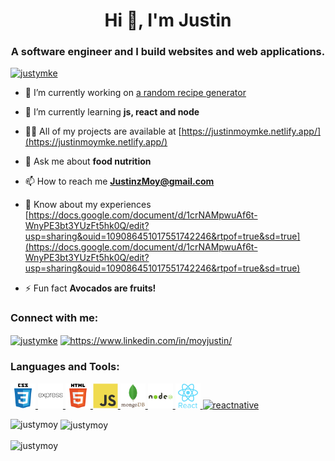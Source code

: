 <h1 align="center">Hi 👋, I'm Justin</h1>
<h3 align="center">A software engineer and I build websites and web applications.</h3>

<p align="left"> <a href="https://twitter.com/justymke" target="blank"><img src="https://img.shields.io/twitter/follow/justymke?logo=twitter&style=for-the-badge" alt="justymke" /></a> </p>

- 🔭 I’m currently working on [a random recipe generator](https://chefstatusrecipegenerator.netlify.app/)

- 🌱 I’m currently learning **js, react and node**

- 👨‍💻 All of my projects are available at [https://justinmoymke.netlify.app/](https://justinmoymke.netlify.app/)

- 💬 Ask me about **food nutrition**

- 📫 How to reach me **JustinzMoy@gmail.com**

- 📄 Know about my experiences [https://docs.google.com/document/d/1crNAMpwuAf6t-WnyPE3bt3YUzFt5hk0Q/edit?usp=sharing&ouid=109086451017551742246&rtpof=true&sd=true](https://docs.google.com/document/d/1crNAMpwuAf6t-WnyPE3bt3YUzFt5hk0Q/edit?usp=sharing&ouid=109086451017551742246&rtpof=true&sd=true)

- ⚡ Fun fact **Avocados are fruits!**

<h3 align="left">Connect with me:</h3>
<p align="left">
<a href="https://twitter.com/justymke" target="blank"><img align="center" src="https://raw.githubusercontent.com/rahuldkjain/github-profile-readme-generator/master/src/images/icons/Social/twitter.svg" alt="justymke" height="30" width="40" /></a>
<a href="https://linkedin.com/in/https://www.linkedin.com/in/moyjustin/" target="blank"><img align="center" src="https://raw.githubusercontent.com/rahuldkjain/github-profile-readme-generator/master/src/images/icons/Social/linked-in-alt.svg" alt="https://www.linkedin.com/in/moyjustin/" height="30" width="40" /></a>
</p>

<h3 align="left">Languages and Tools:</h3>
<p align="left"> <a href="https://www.w3schools.com/css/" target="_blank" rel="noreferrer"> <img src="https://raw.githubusercontent.com/devicons/devicon/master/icons/css3/css3-original-wordmark.svg" alt="css3" width="40" height="40"/> </a> <a href="https://expressjs.com" target="_blank" rel="noreferrer"> <img src="https://raw.githubusercontent.com/devicons/devicon/master/icons/express/express-original-wordmark.svg" alt="express" width="40" height="40"/> </a> <a href="https://www.w3.org/html/" target="_blank" rel="noreferrer"> <img src="https://raw.githubusercontent.com/devicons/devicon/master/icons/html5/html5-original-wordmark.svg" alt="html5" width="40" height="40"/> </a> <a href="https://developer.mozilla.org/en-US/docs/Web/JavaScript" target="_blank" rel="noreferrer"> <img src="https://raw.githubusercontent.com/devicons/devicon/master/icons/javascript/javascript-original.svg" alt="javascript" width="40" height="40"/> </a> <a href="https://www.mongodb.com/" target="_blank" rel="noreferrer"> <img src="https://raw.githubusercontent.com/devicons/devicon/master/icons/mongodb/mongodb-original-wordmark.svg" alt="mongodb" width="40" height="40"/> </a> <a href="https://nodejs.org" target="_blank" rel="noreferrer"> <img src="https://raw.githubusercontent.com/devicons/devicon/master/icons/nodejs/nodejs-original-wordmark.svg" alt="nodejs" width="40" height="40"/> </a> <a href="https://reactjs.org/" target="_blank" rel="noreferrer"> <img src="https://raw.githubusercontent.com/devicons/devicon/master/icons/react/react-original-wordmark.svg" alt="react" width="40" height="40"/> </a> <a href="https://reactnative.dev/" target="_blank" rel="noreferrer"> <img src="https://reactnative.dev/img/header_logo.svg" alt="reactnative" width="40" height="40"/> </a> </p>

<p><img align="left" src="https://github-readme-stats.vercel.app/api/top-langs?username=justymoy&show_icons=true&locale=en&layout=compact" alt="justymoy" /></p>

<p>&nbsp;<img align="center" src="https://github-readme-stats.vercel.app/api?username=justymoy&show_icons=true&locale=en" alt="justymoy" /></p>

<p><img align="center" src="https://github-readme-streak-stats.herokuapp.com/?user=justymoy&" alt="justymoy" /></p>
